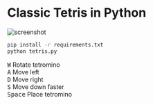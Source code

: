 # Classic Tetris in Python

![screenshot](https://github.com/federicozapponetetris/blob/main/gui.png?raw=true)

```bash
pip install -r requirements.txt
python tetris.py
```

<kbd>W</kbd> Rotate tetromino\
<kbd>A</kbd> Move left\
<kbd>D</kbd> Move right\
<kbd>S</kbd> Move down faster\
<kbd>Space</kbd> Place tetromino
